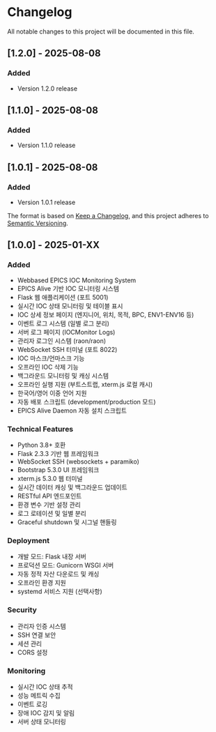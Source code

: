 # Changelog

All notable changes to this project will be documented in this file.


## [1.2.0] - 2025-08-08

### Added
- Version 1.2.0 release



## [1.1.0] - 2025-08-08

### Added
- Version 1.1.0 release



## [1.0.1] - 2025-08-08

### Added
- Version 1.0.1 release


The format is based on [Keep a Changelog](https://keepachangelog.com/en/1.0.0/),
and this project adheres to [Semantic Versioning](https://semver.org/spec/v2.0.0.html).

## [1.0.0] - 2025-01-XX

### Added
- Webbased EPICS IOC Monitoring System
- EPICS Alive 기반 IOC 모니터링 시스템
- Flask 웹 애플리케이션 (포트 5001)
- 실시간 IOC 상태 모니터링 및 테이블 표시
- IOC 상세 정보 페이지 (엔지니어, 위치, 목적, BPC, ENV1-ENV16 등)
- 이벤트 로그 시스템 (일별 로그 분리)
- 서버 로그 페이지 (IOCMonitor Logs)
- 관리자 로그인 시스템 (raon/raon)
- WebSocket SSH 터미널 (포트 8022)
- IOC 마스크/언마스크 기능
- 오프라인 IOC 삭제 기능
- 백그라운드 모니터링 및 캐싱 시스템
- 오프라인 실행 지원 (부트스트랩, xterm.js 로컬 캐시)
- 한국어/영어 이중 언어 지원
- 자동 배포 스크립트 (development/production 모드)
- EPICS Alive Daemon 자동 설치 스크립트

### Technical Features
- Python 3.8+ 호환
- Flask 2.3.3 기반 웹 프레임워크
- WebSocket SSH (websockets + paramiko)
- Bootstrap 5.3.0 UI 프레임워크
- xterm.js 5.3.0 웹 터미널
- 실시간 데이터 캐싱 및 백그라운드 업데이트
- RESTful API 엔드포인트
- 환경 변수 기반 설정 관리
- 로그 로테이션 및 일별 분리
- Graceful shutdown 및 시그널 핸들링

### Deployment
- 개발 모드: Flask 내장 서버
- 프로덕션 모드: Gunicorn WSGI 서버
- 자동 정적 자산 다운로드 및 캐싱
- 오프라인 환경 지원
- systemd 서비스 지원 (선택사항)

### Security
- 관리자 인증 시스템
- SSH 연결 보안
- 세션 관리
- CORS 설정

### Monitoring
- 실시간 IOC 상태 추적
- 성능 메트릭 수집
- 이벤트 로깅
- 장애 IOC 감지 및 알림
- 서버 상태 모니터링 